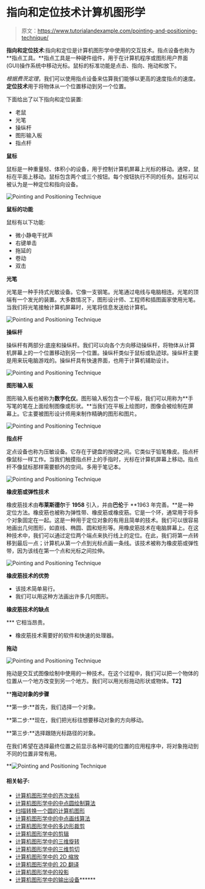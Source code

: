 # 指向和定位技术计算机图形学

> 原文：<https://www.tutorialandexample.com/pointing-and-positioning-technique/>

**指向和定位技术**:指向和定位是计算机图形学中使用的交互技术。指点设备也称为**指点工具。**指点工具是一种硬件组件，用于在计算机程序或图形用户界面(GUI)操作系统中移动光标。鼠标的标准功能是点击、指向、拖动和放下。

*根据费茨定理*，我们可以使用指点设备来估算我们能够以更高的速度指点的速度。**定位技术**用于将物体从一个位置移动到另一个位置。

下面给出了以下指向和定位装置:

*   老鼠
*   光笔
*   操纵杆
*   图形输入板
*   指点杆

**鼠标**

鼠标是一种重量轻、体积小的设备，用于控制计算机屏幕上光标的移动。通常，鼠标在平面上移动。鼠标包含两个或三个按钮。每个按钮执行不同的任务。鼠标可以被认为是一种定位和指向设备。

![Pointing and Positioning Technique](img/258a277b10ba50f2112099a21c31e16d.png)

**鼠标的功能**

鼠标有以下功能:

*   微小静电干扰声
*   右键单击
*   拖延的
*   卷动
*   双击

**光笔**

光笔是一种手持式光敏设备。它像一支钢笔。光笔通过电线与电脑相连。光笔的顶端有一个发光的装置。大多数情况下，图形设计师、工程师和插图画家使用光笔。当我们将光笔接触计算机屏幕时，光笔将信息发送给计算机。

![Pointing and Positioning Technique](img/5969e4b7a678b2ac7b9111a4dc90593c.png)

**操纵杆**

操纵杆有两部分:底座和操纵杆。我们可以向各个方向移动操纵杆，将物体从计算机屏幕上的一个位置移动到另一个位置。操纵杆类似于鼠标或轨迹球。操纵杆主要是用来玩电脑游戏的。操纵杆具有快速界面，也用于计算机辅助设计。

![Pointing and Positioning Technique](img/159ba3424f1dc1590f5a6512c65dace3.png)

**图形输入板**

图形输入板也被称为**数字化仪**。图形输入板包含一个平板，我们可以用称为**手写笔的笔在上面绘制图像或形状。**当我们在平板上绘图时，图像会被绘制在屏幕上。它主要被图形设计师用来制作精确的图形和图片。

![Pointing and Positioning Technique](img/3b4fcb360e3cf59a22f78bb09052b7b0.png)

**指点杆**

定点设备也称为压敏设备。它存在于键盘的按键之间。它类似于铅笔橡皮。指点杆像鼠标一样工作。当我们触摸指点杆上的手指时，光标在计算机屏幕上移动。指点杆不像鼠标那样需要额外的空间。多用于笔记本。

![Pointing and Positioning Technique](img/aaad8dd86aeba05d57ac1dc195d906a9.png)

**橡皮筋或弹性技术**

橡皮筋技术由**布莱斯德尔**于 **1958** 引入，并由**巴伦**于 **1963 年完善。**是一种定位方法。橡皮筋也被称为弹性带、橡皮筋或橡皮筋。它是一个环，通常用于将多个对象固定在一起。这是一种用于定位对象的有用且简单的技术。我们可以很容易地画出几何图形，如直线、椭圆、圆和矩形等。用橡皮筋技术在电脑屏幕上。在这种技术中，我们可以通过定位两个端点来执行线上的定位。在此，我们将第一点转移到最后一点；计算机从第一个点到光标点画一条线。该技术被称为橡皮筋或弹性带，因为该线在第一个点和光标之间拉伸。

![Pointing and Positioning Technique](img/e260cea17b035309c346f864d05b746e.png)

**橡皮筋技术的优势**

*   该技术简单易行。
*   我们可以用这种方法画出许多几何图形。

****橡皮筋技术的缺点****

 ***   它相当昂贵。
*   橡皮筋技术需要好的软件和快速的处理器。

**拖动**

![Pointing and Positioning Technique](img/784659e1a7dab3095bbc200513175a8c.png)

拖动是交互式图像绘制中使用的一种技术。在这个过程中，我们可以把一个物体的位置从一个地方改变到另一个地方。我们可以用光标拖动形状或物体。**T2】**

 ****拖动对象的步骤**

**第一步:**首先，我们选择一个对象。

**第二步:**现在，我们把光标往想要移动对象的方向移动。

**第三步:**选择跟随光标路径的对象。

在我们希望在选择最终位置之前显示各种可能的位置的应用程序中，将对象拖动到不同的位置非常有用。

 **![Pointing and Positioning Technique](img/b027cab02b4f797024854a8602800be9.png)

#### 相关帖子:

*   [计算机图形学中的齐次坐标](https://www.tutorialandexample.com/homogenous-coordinates-in-computer-graphics/)
*   [计算机图形学中的中点圆绘制算法](https://www.tutorialandexample.com/midpoint-circle-drawing-algorithm/)
*   [扫描转换一个圆的计算机图形](https://www.tutorialandexample.com/scan-conversion-of-a-circle/)
*   [计算机图形学中的中点画线算法](https://www.tutorialandexample.com/mid-point-line-drawing-algorithm/)
*   [计算机图形学中的多边形裁剪](https://www.tutorialandexample.com/polygon-clipping/)
*   [计算机图形学中的剪辑](https://www.tutorialandexample.com/clipping-in-computer-graphics/)
*   [计算机图形学中的三维旋转](https://www.tutorialandexample.com/3d-rotation/)
*   [计算机图形学中的三维剪切](https://www.tutorialandexample.com/3d-shearing/)
*   [计算机图形学中的 2D 缩放](https://www.tutorialandexample.com/2d-scaling/)
*   [计算机图形学中的 2D 翻译](https://www.tutorialandexample.com/2d-translation/)
*   [计算机图形学中的投影](https://www.tutorialandexample.com/projection-in-computer-graphics/)
*   [计算机图形学中的输出设备](https://www.tutorialandexample.com/output-devices-in-computer-graphics/)******